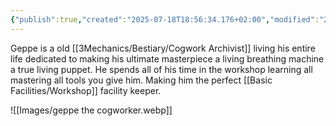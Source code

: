 ```yaml
---
{"publish":true,"created":"2025-07-18T18:56:34.176+02:00","modified":"2025-07-18T17:55:02.562+02:00","cssclasses":""}
---
```


Geppe is a old [[3Mechanics/Bestiary/Cogwork Archivist]] living his entire life dedicated to making his ultimate masterpiece a living breathing machine a true living puppet. He spends all of his time in the workshop learning all mastering all tools you give him. Making him the perfect [[Basic Facilities/Workshop]] facility keeper. 

![[Images/geppe the cogworker.webp]]